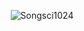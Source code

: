 <p align="center"> <img src="https://github-readme-stats.vercel.app/api?username=Songsci1024&show_icons=true" alt="Songsci1024" />
<!---
Songsci1024/Songsci1024 is a ✨ special ✨ repository because its `README.md` (this file) appears on your GitHub profile.
You can click the Preview link to take a look at your changes.
--->
